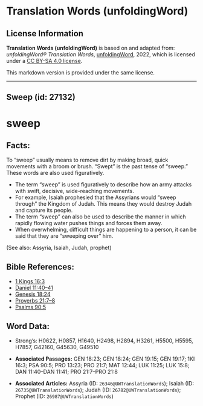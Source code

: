 # Translation Words (unfoldingWord)

## License Information

**Translation Words (unfoldingWord)** is based on and adapted from: _unfoldingWord® Translation Words_, [unfoldingWord](https://unfoldingword.org/utw), 2022, which is licensed under a [CC BY-SA 4.0 license](https://creativecommons.org/licenses/by-sa/4.0/legalcode.en).

This markdown version is provided under the same license.



--------------------------------

## Sweep (id: 27132)

sweep
=====

Facts:
------

To “sweep” usually means to remove dirt by making broad, quick movements with a broom or brush. “Swept” is the past tense of “sweep.” These words are also used figuratively.

* The term “sweep” is used figuratively to describe how an army attacks with swift, decisive, wide\-reaching movements.
* For example, Isaiah prophesied that the Assyrians would “sweep through” the Kingdom of Judah. This means they would destroy Judah and capture its people.
* The term “sweep” can also be used to describe the manner in which rapidly flowing water pushes things and forces them away.
* When overwhelming, difficult things are happening to a person, it can be said that they are “sweeping over” him.

(See also: Assyria, Isaiah, Judah, prophet)

Bible References:
-----------------

* [1 Kings 16:3](https://ref.ly/1Kgs16:3)
* [Daniel 11:40–41](https://ref.ly/Dan11:40-Dan11:41)
* [Genesis 18:24](https://ref.ly/Gen18:24)
* [Proverbs 21:7–8](https://ref.ly/Prov21:7-Prov21:8)
* [Psalms 90:5](https://ref.ly/Ps90:5)

Word Data:
----------

* Strong’s: H0622, H0857, H1640, H2498, H2894, H3261, H5500, H5595, H7857, G42160, G45630, G49510

* **Associated Passages:** GEN 18:23; GEN 18:24; GEN 19:15; GEN 19:17; 1KI 16:3; PSA 90:5; PRO 13:23; PRO 21:7; MAT 12:44; LUK 11:25; LUK 15:8; DAN 11:40–DAN 11:41; PRO 21:7–PRO 21:8
* **Associated Articles:** Assyria (ID: `26346@UWTranslationWords`); Isaiah (ID: `26735@UWTranslationWords`); Judah (ID: `26782@UWTranslationWords`); Prophet (ID: `26987@UWTranslationWords`)


